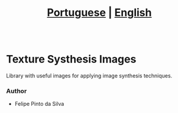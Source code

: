 # <div align="center"><a href="/README.md">Portuguese</a> | <a href="/README_EN.md">English</a></div>
<br><br>
# Texture Systhesis Images
Library with useful images for applying image synthesis techniques.

### Author
* Felipe Pinto da Silva
